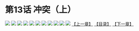 # 第13话 冲突（上）
![](https://mhpic.xiaomingtaiji.net/comic/D/斗破苍穹拆分版/13话/1.jpg-zymk.middle.webp)
![](https://mhpic.xiaomingtaiji.net/comic/D/斗破苍穹拆分版/13话/2.jpg-zymk.middle.webp)
![](https://mhpic.xiaomingtaiji.net/comic/D/斗破苍穹拆分版/13话/3.jpg-zymk.middle.webp)
![](https://mhpic.xiaomingtaiji.net/comic/D/斗破苍穹拆分版/13话/4.jpg-zymk.middle.webp)
![](https://mhpic.xiaomingtaiji.net/comic/D/斗破苍穹拆分版/13话/5.jpg-zymk.middle.webp)
![](https://mhpic.xiaomingtaiji.net/comic/D/斗破苍穹拆分版/13话/6.jpg-zymk.middle.webp)
![](https://mhpic.xiaomingtaiji.net/comic/D/斗破苍穹拆分版/13话/7.jpg-zymk.middle.webp)
![](https://mhpic.xiaomingtaiji.net/comic/D/斗破苍穹拆分版/13话/8.jpg-zymk.middle.webp)
![](https://mhpic.xiaomingtaiji.net/comic/D/斗破苍穹拆分版/13话/9.jpg-zymk.middle.webp)
![](https://mhpic.xiaomingtaiji.net/comic/D/斗破苍穹拆分版/13话/10.jpg-zymk.middle.webp)
![](https://mhpic.xiaomingtaiji.net/comic/D/斗破苍穹拆分版/13话/11.jpg-zymk.middle.webp)
[【上一章】](./12.md)
[【目录】](./README.md)
[【下一章】](./14.md)
